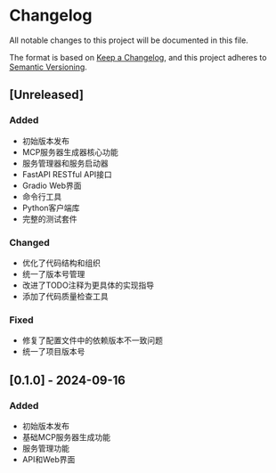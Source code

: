 # Changelog

All notable changes to this project will be documented in this file.

The format is based on [Keep a Changelog](https://keepachangelog.com/en/1.0.0/),
and this project adheres to [Semantic Versioning](https://semver.org/spec/v2.0.0.html).

## [Unreleased]

### Added
- 初始版本发布
- MCP服务器生成器核心功能
- 服务管理器和服务启动器
- FastAPI RESTful API接口
- Gradio Web界面
- 命令行工具
- Python客户端库
- 完整的测试套件

### Changed
- 优化了代码结构和组织
- 统一了版本号管理
- 改进了TODO注释为更具体的实现指导
- 添加了代码质量检查工具

### Fixed
- 修复了配置文件中的依赖版本不一致问题
- 统一了项目版本号

## [0.1.0] - 2024-09-16

### Added
- 初始版本发布
- 基础MCP服务器生成功能
- 服务管理功能
- API和Web界面
